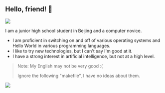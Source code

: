 ## Hello, friend! 👋
<!-- ### Stats -->
<a href="#"><img align="center" src="https://github-readme-stats.vercel.app/api?username=lihe07&count_private=true&show_icons=true&theme=radical"></img></a>


I am a junior high school student in Beijing and a computer novice.

- I am proficient in switching on and off of various operating systems and Hello World in various programming languages.
- I like to try new technologies, but I can't say I'm good at it.
- I have a strong interest in artificial intelligence, but not at a high level.

> Note: My English may not be very good :(
> 
> Ignore the following "makefile", I have no ideas about them.

<a href="#"><img src="https://github-readme-stats.vercel.app/api/top-langs/?username=lihe07"></img></a>
